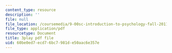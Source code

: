 ```yaml
---
content_type: resource
description: ''
file: null
file_location: /coursemedia/9-00sc-introduction-to-psychology-fall-2011/60be0ed7ecd76bc7981de50aac6e357e_qZdm4mpQA_8.pdf
file_type: application/pdf
resourcetype: Document
title: 3play pdf file
uid: 60be0ed7-ecd7-6bc7-981d-e50aac6e357e
---
```

